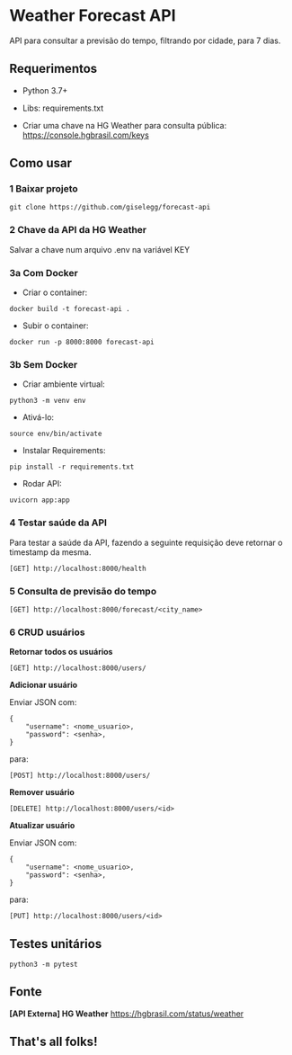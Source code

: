 # Weather Forecast API

API para consultar a previsão do tempo, filtrando por cidade, para 7 dias.

## Requerimentos

- Python 3.7+
- Libs: requirements.txt

- Criar uma chave na HG Weather para consulta pública:
https://console.hgbrasil.com/keys

## Como usar
### 1 Baixar projeto
```
git clone https://github.com/giselegg/forecast-api
```

### 2 Chave da API da HG Weather
Salvar a chave num arquivo .env na variável KEY

### 3a Com Docker
- Criar o container:
```
docker build -t forecast-api .
```

- Subir o container:
```
docker run -p 8000:8000 forecast-api
```

### 3b Sem Docker
- Criar ambiente virtual:
```
python3 -m venv env
```

- Ativá-lo:
```
source env/bin/activate
```

- Instalar Requirements:
```
pip install -r requirements.txt
```

- Rodar API:
```
uvicorn app:app
```

### 4 Testar saúde da API
Para testar a saúde da API, fazendo a seguinte requisição deve retornar o timestamp da mesma.

```
[GET] http://localhost:8000/health
```

### 5 Consulta de previsão do tempo
```
[GET] http://localhost:8000/forecast/<city_name>
```

### 6 CRUD usuários

**Retornar todos os usuários**
```
[GET] http://localhost:8000/users/
```

**Adicionar usuário**

Enviar JSON com:
```
{
    "username": <nome_usuario>,
    "password": <senha>,
}
```
para:
```
[POST] http://localhost:8000/users/
```

**Remover usuário**
```
[DELETE] http://localhost:8000/users/<id>
```

**Atualizar usuário**

Enviar JSON com:
```
{
    "username": <nome_usuario>,
    "password": <senha>,
}
```
para:
```
[PUT] http://localhost:8000/users/<id>
```

## Testes unitários
```
python3 -m pytest
```

## Fonte
**[API Externa] HG Weather**
https://hgbrasil.com/status/weather

## That's all folks!
